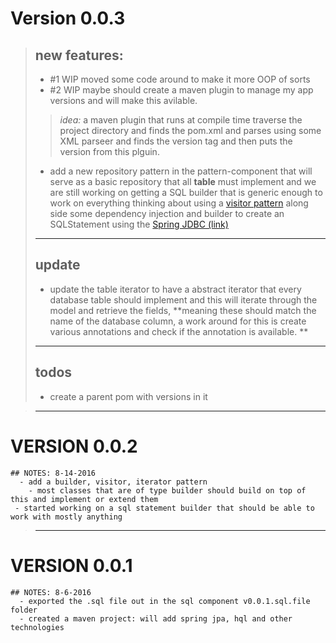 # Version 0.0.3

>## new features:
>   - #1 WIP moved some code around to make it more OOP of sorts
>   - #2  WIP maybe should create a maven plugin to manage my app versions and will make this avilable.
>
>>   *idea:* a maven plugin that runs at compile time traverse the
>> project directory and finds the pom.xml and parses using some XML
>> parseer and finds the version tag and then puts the version from this
>> plguin.
>
> - add a new repository pattern in the pattern-component that will serve
> as a basic repository that all **table** must implement and we are
> still working on getting a SQL builder that is generic enough to work
> on everything thinking about using a [visitor
> pattern](https://github.com/mkcoder/visitor-design-pattern-in-java)
> along side some dependency injection and builder to create an SQLStatement using the [Spring JDBC (link)](http://docs.spring.io/spring/docs/current/spring-framework-reference/html/jdbc.html)
>
> ----------
>## update
> - update the table iterator to have a abstract iterator that every database table should implement and this will iterate through the model and retrieve the fields, **meaning these should match the name of the database column, a work around for this is create various annotations and check if the annotation is available.  **
>
>
>-----
>## todos
>-  create a parent pom with versions in it

> ----------
      
# VERSION 0.0.2
    ## NOTES: 8-14-2016
      - add a builder, visitor, iterator pattern
        - most classes that are of type builder should build on top of this and implement or extend them
     - started working on a sql statement builder that should be able to work with mostly anything
> ----------
# VERSION 0.0.1
    ## NOTES: 8-6-2016
      - exported the .sql file out in the sql component v0.0.1.sql.file folder
      - created a maven project: will add spring jpa, hql and other technologies
